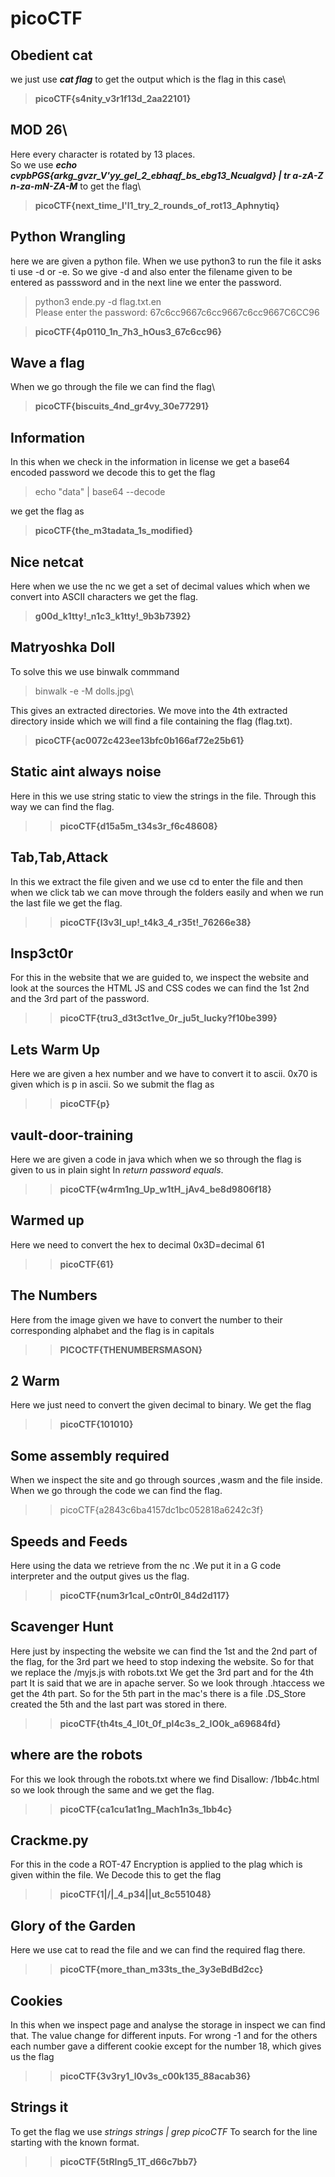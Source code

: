 # picoCTF
## Obedient cat
we just use ***cat flag*** to get the output which is the flag in this case\
>**picoCTF{s4nity_v3r1f13d_2aa22101}**
## MOD 26\
Here every character is rotated by 13 places.\
So we use ***echo cvpbPGS{arkg_gvzr_V'yy_gel_2_ebhaqf_bs_ebg13_Ncualgvd} | tr a-zA-Z n-za-mN-ZA-M*** to get the flag\
>**picoCTF{next_time_I'l1_try_2_rounds_of_rot13_Aphnytiq}**
## Python Wrangling
here we are given a python file. When we use python3 to run the file it asks ti use -d or -e. So we give -d and also enter the filename given to be entered as passsword and in the next line we enter
the password.
>python3 ende.py -d flag.txt.en\
Please enter the password: 67c6cc9667c6cc9667c6cc9667C6CC96

>**picoCTF{4p0110_1n_7h3_hOus3_67c6cc96}** 
## Wave a flag
When we go through the file we can find the flag\
>**picoCTF{biscuits_4nd_gr4vy_30e77291}**

## Information
In this when we check in the information in license we get a base64 encoded password we decode this to get the flag
>echo "data" | base64 --decode

we get the flag as
>**picoCTF{the_m3tadata_1s_modified}**
## Nice netcat
Here when we use the nc we get a set of decimal values which when we convert into ASCII characters we get the flag.
>**g00d_k1tty!_n1c3_k1tty!_9b3b7392}**
## Matryoshka Doll
To solve this we use binwalk commmand 
>binwalk -e -M dolls.jpg\

This gives an extracted directories. We move into the 4th extracted directory inside which we will find a file containing the flag (flag.txt).
>**picoCTF{ac0072c423ee13bfc0b166af72e25b61}**

## Static aint always noise
Here in this we use string static to view the strings in the file. Through this way we can find the flag.
>>**picoCTF{d15a5m_t34s3r_f6c48608}**
## Tab,Tab,Attack
In this we extract the file given and we use cd to enter the file and then when we click tab we can move through the folders easily and when we run the last file we get the flag.
>> **picoCTF{l3v3l_up!_t4k3_4_r35t!_76266e38}**
## Insp3ct0r
For this in the website that we are guided to, we inspect the website and look at the sources the HTML JS and CSS codes we can find the 1st 2nd and the 3rd part of the password.
>> **picoCTF{tru3_d3t3ct1ve_0r_ju5t_lucky?f10be399}**
## Lets Warm Up
Here we are given a hex number and we have to convert it to ascii. 0x70 is given which is p in ascii. So we submit the flag as
>> **picoCTF{p}**
## vault-door-training
Here we are given a code in java which when we so through the flag is given to us in plain sight In *return password equals*.
>> **picoCTF{w4rm1ng_Up_w1tH_jAv4_be8d9806f18}**
## Warmed up
Here we need to convert the hex to decimal 0x3D=decimal 61
>> **picoCTF{61}**
## The Numbers
Here from the image given we have to convert the number to their corresponding alphabet and the flag is in capitals
>> **PICOCTF{THENUMBERSMASON}**
## 2 Warm
Here we just need to convert the given decimal to binary. We get the flag
>> **picoCTF{101010}**
## Some assembly required
When we inspect the site and go through sources ,wasm and the file inside. When we go through the code we can find the flag.
>> picoCTF{a2843c6ba4157dc1bc052818a6242c3f}
## Speeds and Feeds
Here using the data we retrieve from the nc .We put it in a G code interpreter and the output gives us the flag.
>> **picoCTF{num3r1cal_c0ntr0l_84d2d117}**
## Scavenger Hunt
Here just by inspecting the website we can find the 1st and the 2nd part of the flag, for the 3rd part we heed to stop indexing the website. So for that we replace the /myjs.js with robots.txt We get the 3rd part and for the 4th part It is said that we are in apache server. So we look through .htaccess we get the 4th part. So for the 5th part in the mac's there is a file .DS_Store created the 5th  and the last part was stored in there.
>> **picoCTF{th4ts_4_l0t_0f_pl4c3s_2_lO0k_a69684fd}**

## where are the robots
For this we look through the robots.txt where we find Disallow: /1bb4c.html so we look through the same and we get the flag.
>> **picoCTF{ca1cu1at1ng_Mach1n3s_1bb4c}**
## Crackme.py 
For this in the code a ROT-47 Encryption is applied to the plag which is given within the file. We Decode this to get the flag
>> **picoCTF{1|\/|_4_p34|\|ut_8c551048}**
## Glory of the Garden
Here we use cat to read the file and we can find the required flag there.
>> **picoCTF{more_than_m33ts_the_3y3eBdBd2cc}**
## Cookies
In this when we inspect page and analyse the storage in inspect we can find that. The value change for different inputs. For wrong -1 and for the others each number gave a different cookie except for the number 18, which gives us the flag
>> **picoCTF{3v3ry1_l0v3s_c00k135_88acab36}**
## Strings it
To get the flag we use *strings strings | grep picoCTF* To search for the line starting with the known format.
>> **picoCTF{5tRIng5_1T_d66c7bb7}**
